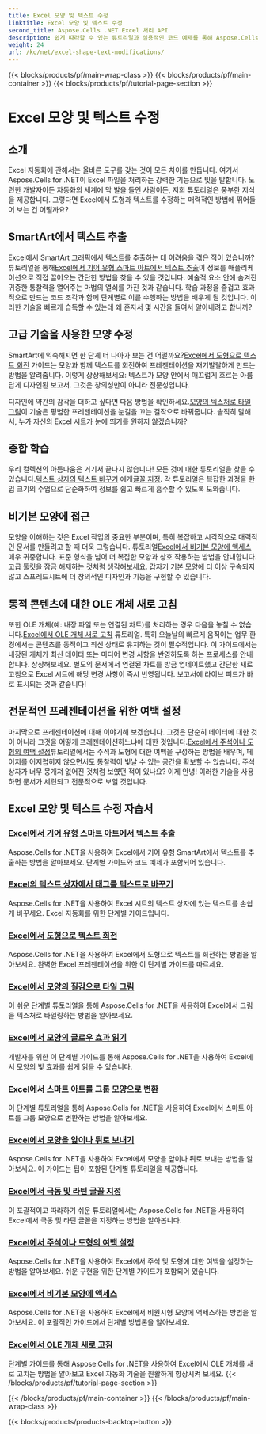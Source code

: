 ```yaml
---
title: Excel 모양 및 텍스트 수정
linktitle: Excel 모양 및 텍스트 수정
second_title: Aspose.Cells .NET Excel 처리 API
description: 쉽게 따라할 수 있는 튜토리얼과 실용적인 코드 예제를 통해 Aspose.Cells for .NET을 사용하여 Excel 도형과 텍스트를 조작하는 방법을 알아보세요.
weight: 24
url: /ko/net/excel-shape-text-modifications/
---
```


{{< blocks/products/pf/main-wrap-class >}}
{{< blocks/products/pf/main-container >}}
{{< blocks/products/pf/tutorial-page-section >}}

# Excel 모양 및 텍스트 수정

## 소개

Excel 자동화에 관해서는 올바른 도구를 갖는 것이 모든 차이를 만듭니다. 여기서 Aspose.Cells for .NET이 Excel 파일을 처리하는 강력한 기능으로 빛을 발합니다. 노련한 개발자이든 자동화의 세계에 막 발을 들인 사람이든, 저희 튜토리얼은 풍부한 지식을 제공합니다. 그렇다면 Excel에서 도형과 텍스트를 수정하는 매력적인 방법에 뛰어들어 보는 건 어떨까요? 

## SmartArt에서 텍스트 추출

 Excel에서 SmartArt 그래픽에서 텍스트를 추출하는 데 어려움을 겪은 적이 있습니까? 튜토리얼을 통해[Excel에서 기어 유형 스마트 아트에서 텍스트 추출](./extract-text-gear-smart-art-excel/)이 정보를 애플리케이션으로 직접 끌어오는 간단한 방법을 찾을 수 있을 것입니다. 예술적 요소 안에 숨겨진 귀중한 통찰력을 열어주는 마법의 열쇠를 가진 것과 같습니다. 학습 과정을 즐겁고 효과적으로 만드는 코드 조각과 함께 단계별로 이를 수행하는 방법을 배우게 될 것입니다. 이러한 기술을 빠르게 습득할 수 있는데 왜 혼자서 몇 시간을 들여서 알아내려고 합니까? 

## 고급 기술을 사용한 모양 수정

 SmartArt에 익숙해지면 한 단계 더 나아가 보는 건 어떨까요?[Excel에서 도형으로 텍스트 회전](./rotate-text-shape-excel/) 가이드는 모양과 함께 텍스트를 회전하여 프레젠테이션을 재기발랄하게 만드는 방법을 알려줍니다. 이렇게 상상해보세요: 텍스트가 모양 안에서 매끄럽게 흐르는 아름답게 디자인된 보고서. 그것은 창의성만이 아니라 전문성입니다.

 디자인에 약간의 감각을 더하고 싶다면 다음 방법을 확인하세요.[모양의 텍스처로 타일 그림](./tile-picture-texture-shape-excel/)이 기술은 평범한 프레젠테이션을 눈길을 끄는 걸작으로 바꿔줍니다. 솔직히 말해서, 누가 자신의 Excel 시트가 눈에 띄기를 원하지 않겠습니까?

## 종합 학습

 우리 컬렉션의 아름다움은 거기서 끝나지 않습니다! 모든 것에 대한 튜토리얼을 찾을 수 있습니다.[텍스트 상자의 텍스트 바꾸기](./replace-tag-text-textbox-excel/) 에게[글꼴 지정](./specify-far-east-latin-font-excel/). 각 튜토리얼은 복잡한 과정을 한 입 크기의 수업으로 단순화하여 정보를 쉽고 빠르게 흡수할 수 있도록 도와줍니다.

## 비기본 모양에 접근

 모양을 이해하는 것은 Excel 작업의 중요한 부분이며, 특히 복잡하고 시각적으로 매력적인 문서를 만들려고 할 때 더욱 그렇습니다. 튜토리얼[Excel에서 비기본 모양에 액세스](./access-non-primitive-shape-excel/) 매우 귀중합니다. 표준 형식을 넘어 더 복잡한 모양과 상호 작용하는 방법을 안내합니다. 고급 툴킷을 잠금 해제하는 것처럼 생각해보세요. 갑자기 기본 모양에 더 이상 구속되지 않고 스프레드시트에 더 창의적인 디자인과 기능을 구현할 수 있습니다.

## 동적 콘텐츠에 대한 OLE 개체 새로 고침

 또한 OLE 개체(예: 내장 파일 또는 연결된 차트)를 처리하는 경우 다음을 놓칠 수 없습니다.[Excel에서 OLE 개체 새로 고침](./refresh-ole-object-excel/) 튜토리얼. 특히 오늘날의 빠르게 움직이는 업무 환경에서는 콘텐츠를 동적이고 최신 상태로 유지하는 것이 필수적입니다. 이 가이드에서는 내장된 개체가 최신 데이터 또는 미디어 변경 사항을 반영하도록 하는 프로세스를 안내합니다. 상상해보세요. 별도의 문서에서 연결된 차트를 방금 업데이트했고 간단한 새로 고침으로 Excel 시트에 해당 변경 사항이 즉시 반영됩니다. 보고서에 라이브 피드가 바로 표시되는 것과 같습니다!

## 전문적인 프레젠테이션을 위한 여백 설정

 마지막으로 프레젠테이션에 대해 이야기해 보겠습니다. 그것은 단순히 데이터에 대한 것이 아니라 그것을 어떻게 프레젠테이션하느냐에 대한 것입니다.[Excel에서 주석이나 도형의 여백 설정](./set-margins-comment-shape-excel/)튜토리얼에서는 주석과 도형에 대한 여백을 구성하는 방법을 배우며, 페이지를 어지럽히지 않으면서도 통찰력이 빛날 수 있는 공간을 확보할 수 있습니다. 주석 상자가 너무 뭉개져 없어진 것처럼 보였던 적이 있나요? 이제 안녕! 이러한 기술을 사용하면 문서가 세련되고 전문적으로 보일 것입니다.

## Excel 모양 및 텍스트 수정 자습서
### [Excel에서 기어 유형 스마트 아트에서 텍스트 추출](./extract-text-gear-smart-art-excel/)
Aspose.Cells for .NET을 사용하여 Excel에서 기어 유형 SmartArt에서 텍스트를 추출하는 방법을 알아보세요. 단계별 가이드와 코드 예제가 포함되어 있습니다.
### [Excel의 텍스트 상자에서 태그를 텍스트로 바꾸기](./replace-tag-text-textbox-excel/)
Aspose.Cells for .NET을 사용하여 Excel 시트의 텍스트 상자에 있는 텍스트를 손쉽게 바꾸세요. Excel 자동화를 위한 단계별 가이드입니다.
### [Excel에서 도형으로 텍스트 회전](./rotate-text-shape-excel/)
Aspose.Cells for .NET을 사용하여 Excel에서 도형으로 텍스트를 회전하는 방법을 알아보세요. 완벽한 Excel 프레젠테이션을 위한 이 단계별 가이드를 따르세요.
### [Excel에서 모양의 질감으로 타일 그림](./tile-picture-texture-shape-excel/)
이 쉬운 단계별 튜토리얼을 통해 Aspose.Cells for .NET을 사용하여 Excel에서 그림을 텍스처로 타일링하는 방법을 알아보세요.
### [Excel에서 모양의 글로우 효과 읽기](./read-glow-effect-shape-excel/)
개발자를 위한 이 단계별 가이드를 통해 Aspose.Cells for .NET을 사용하여 Excel에서 모양의 빛 효과를 쉽게 읽을 수 있습니다.
### [Excel에서 스마트 아트를 그룹 모양으로 변환](./convert-smart-art-group-shape-excel/)
이 단계별 튜토리얼을 통해 Aspose.Cells for .NET을 사용하여 Excel에서 스마트 아트를 그룹 모양으로 변환하는 방법을 알아보세요.
### [Excel에서 모양을 앞이나 뒤로 보내기](./send-shape-front-back-excel/)
Aspose.Cells for .NET을 사용하여 Excel에서 모양을 앞이나 뒤로 보내는 방법을 알아보세요. 이 가이드는 팁이 포함된 단계별 튜토리얼을 제공합니다.
### [Excel에서 극동 및 라틴 글꼴 지정](./specify-far-east-latin-font-excel/)
이 포괄적이고 따라하기 쉬운 튜토리얼에서는 Aspose.Cells for .NET을 사용하여 Excel에서 극동 및 라틴 글꼴을 지정하는 방법을 알아봅니다.
### [Excel에서 주석이나 도형의 여백 설정](./set-margins-comment-shape-excel/)
Aspose.Cells for .NET을 사용하여 Excel에서 주석 및 도형에 대한 여백을 설정하는 방법을 알아보세요. 쉬운 구현을 위한 단계별 가이드가 포함되어 있습니다.
### [Excel에서 비기본 모양에 액세스](./access-non-primitive-shape-excel/)
Aspose.Cells for .NET을 사용하여 Excel에서 비원시형 모양에 액세스하는 방법을 알아보세요. 이 포괄적인 가이드에서 단계별 방법론을 알아보세요.
### [Excel에서 OLE 개체 새로 고침](./refresh-ole-object-excel/)
단계별 가이드를 통해 Aspose.Cells for .NET을 사용하여 Excel에서 OLE 개체를 새로 고치는 방법을 알아보고 Excel 자동화 기술을 원활하게 향상시켜 보세요.
{{< /blocks/products/pf/tutorial-page-section >}}

{{< /blocks/products/pf/main-container >}}
{{< /blocks/products/pf/main-wrap-class >}}

{{< blocks/products/products-backtop-button >}}
